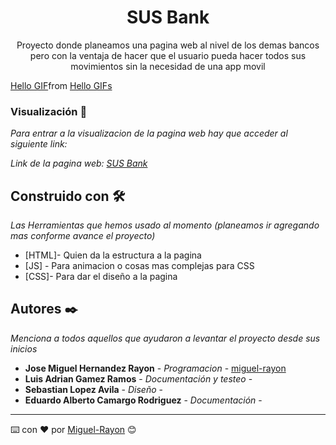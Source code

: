 <h1 align="center"> SUS Bank</h1>
<p align="center">Proyecto donde planeamos una pagina web al nivel de los demas bancos pero con la ventaja de hacer que el usuario pueda hacer todos sus movimientos sin la necesidad de una app movil</p>
<p align="center"><div class="tenor-gif-embed" data-postid="25128806" data-share-method="host" data-aspect-ratio="1" data-width="100%"><a href="https://tenor.com/view/hello-gif-25128806">Hello GIF</a>from <a href="https://tenor.com/search/hello-gifs">Hello GIFs</a></div> <script type="text/javascript" async src="https://tenor.com/embed.js"></script></p>

### Visualización 🔧

_Para entrar a la visualizacion de la pagina web hay que acceder al siguiente link:_

_Link de la pagina web: [SUS Bank](https://miguel-rayon.github.io/SUSBank/vista/index.html)_
## Construido con 🛠️

_Las Herramientas que hemos usado al momento (planeamos ir agregando mas conforme avance el proyecto)_

* [HTML]- Quien da la estructura a la pagina
* [JS] - Para animacion o cosas mas complejas para CSS
* [CSS]- Para dar el diseño a la pagina 
## Autores ✒️

_Menciona a todos aquellos que ayudaron a levantar el proyecto desde sus inicios_

* **Jose Miguel Hernandez Rayon** - *Programacion* - [miguel-rayon](https://github.com/Miguel-Rayon)
* **Luis Adrian Gamez Ramos** - *Documentación y testeo* -
* **Sebastian Lopez Avila** - *Diseño* -
* **Eduardo Alberto Camargo Rodriguez** - *Documentación* -
---
⌨️ con ❤️ por [Miguel-Rayon](https://github.com/Miguel-Rayon) 😊
